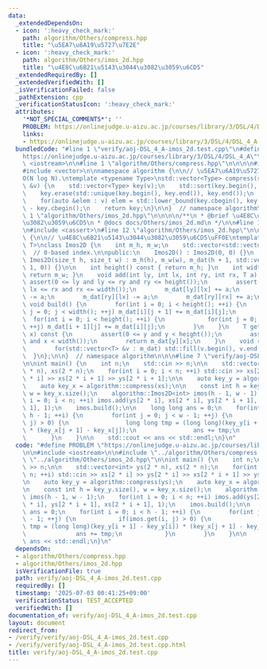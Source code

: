 ```yaml
---
data:
  _extendedDependsOn:
  - icon: ':heavy_check_mark:'
    path: algorithm/Others/compress.hpp
    title: "\u5EA7\u6A19\u5727\u7E2E"
  - icon: ':heavy_check_mark:'
    path: algorithm/Others/imos_2d.hpp
    title: "\u4E8C\u6B21\u5143\u3044\u3082\u3059\u6CD5"
  _extendedRequiredBy: []
  _extendedVerifiedWith: []
  _isVerificationFailed: false
  _pathExtension: cpp
  _verificationStatusIcon: ':heavy_check_mark:'
  attributes:
    '*NOT_SPECIAL_COMMENTS*': ''
    PROBLEM: https://onlinejudge.u-aizu.ac.jp/courses/library/3/DSL/4/DSL_4_A
    links:
    - https://onlinejudge.u-aizu.ac.jp/courses/library/3/DSL/4/DSL_4_A
  bundledCode: "#line 1 \"verify/aoj-DSL_4_A-imos_2d.test.cpp\"\n#define PROBLEM \"\
    https://onlinejudge.u-aizu.ac.jp/courses/library/3/DSL/4/DSL_4_A\"\n\n#include\
    \ <iostream>\n\n#line 1 \"algorithm/Others/compress.hpp\"\n\n\n\n#include <algorithm>\n\
    #include <vector>\n\nnamespace algorithm {\n\n// \u5EA7\u6A19\u5727\u7E2E\uFF0E\
    O(N log N).\ntemplate <typename Type>\nstd::vector<Type> compress(std::vector<Type>\
    \ &v) {\n    std::vector<Type> key(v);\n    std::sort(key.begin(), key.end());\n\
    \    key.erase(std::unique(key.begin(), key.end()), key.end());\n    key.shrink_to_fit();\n\
    \    for(auto &elem : v) elem = std::lower_bound(key.cbegin(), key.cend(), elem)\
    \ - key.cbegin();\n    return key;\n}\n\n}  // namespace algorithm\n\n\n#line\
    \ 1 \"algorithm/Others/imos_2d.hpp\"\n\n\n\n/**\n * @brief \u4E8C\u6B21\u5143\u3044\
    \u3082\u3059\u6CD5\n * @docs docs/Others/imos_2d.md\n */\n\n#line 10 \"algorithm/Others/imos_2d.hpp\"\
    \n#include <cassert>\n#line 12 \"algorithm/Others/imos_2d.hpp\"\n\nnamespace algorithm\
    \ {\n\n// \u4E8C\u6B21\u5143\u3044\u3082\u3059\u6CD5\uFF0E\ntemplate <typename\
    \ T>\nclass Imos2D {\n    int m_h, m_w;\n    std::vector<std::vector<T> > m_dat;\
    \  // 0-based index.\n\npublic:\n    Imos2D() : Imos2D(0, 0) {}\n    explicit\
    \ Imos2D(size_t h, size_t w) : m_h(h), m_w(w), m_dat(h + 1, std::vector<T>(w +\
    \ 1, 0)) {}\n\n    int height() const { return m_h; }\n    int width() const {\
    \ return m_w; }\n    void add(int ly, int lx, int ry, int rx, T a) {\n       \
    \ assert(0 <= ly and ly <= ry and ry <= height());\n        assert(0 <= lx and\
    \ lx <= rx and rx <= width());\n        m_dat[ly][lx] += a;\n        m_dat[ly][rx]\
    \ -= a;\n        m_dat[ry][lx] -= a;\n        m_dat[ry][rx] += a;\n    }\n   \
    \ void build() {\n        for(int i = 0; i < height(); ++i) {\n            for(int\
    \ j = 0; j < width(); ++j) m_dat[i][j + 1] += m_dat[i][j];\n        }\n      \
    \  for(int i = 0; i < height(); ++i) {\n            for(int j = 0; j < width();\
    \ ++j) m_dat[i + 1][j] += m_dat[i][j];\n        }\n    }\n    T get(int y, int\
    \ x) const {\n        assert(0 <= y and y < height());\n        assert(0 <= x\
    \ and x < width());\n        return m_dat[y][x];\n    }\n    void reset() {\n\
    \        for(std::vector<T> &v : m_dat) std::fill(v.begin(), v.end(), 0);\n  \
    \  }\n};\n\n}  // namespace algorithm\n\n\n#line 7 \"verify/aoj-DSL_4_A-imos_2d.test.cpp\"\
    \n\nint main() {\n    int n;\n    std::cin >> n;\n\n    std::vector<int> ys(2\
    \ * n), xs(2 * n);\n    for(int i = 0; i < n; ++i) std::cin >> xs[2 * i] >> ys[2\
    \ * i] >> xs[2 * i + 1] >> ys[2 * i + 1];\n\n    auto key_y = algorithm::compress(ys);\n\
    \    auto key_x = algorithm::compress(xs);\n\n    const int h = key_y.size(),\
    \ w = key_x.size();\n    algorithm::Imos2D<int> imos(h - 1, w - 1);\n    for(int\
    \ i = 0; i < n; ++i) imos.add(ys[2 * i], xs[2 * i], ys[2 * i + 1], xs[2 * i +\
    \ 1], 1);\n    imos.build();\n\n    long long ans = 0;\n    for(int i = 0; i <\
    \ h - 1; ++i) {\n        for(int j = 0; j < w - 1; ++j) {\n            if(imos.get(i,\
    \ j) > 0) {\n                long long tmp = (long long)(key_y[i + 1] - key_y[i])\
    \ * (key_x[j + 1] - key_x[j]);\n                ans += tmp;\n            }\n \
    \       }\n    }\n\n    std::cout << ans << std::endl;\n}\n"
  code: "#define PROBLEM \"https://onlinejudge.u-aizu.ac.jp/courses/library/3/DSL/4/DSL_4_A\"\
    \n\n#include <iostream>\n\n#include \"../algorithm/Others/compress.hpp\"\n#include\
    \ \"../algorithm/Others/imos_2d.hpp\"\n\nint main() {\n    int n;\n    std::cin\
    \ >> n;\n\n    std::vector<int> ys(2 * n), xs(2 * n);\n    for(int i = 0; i <\
    \ n; ++i) std::cin >> xs[2 * i] >> ys[2 * i] >> xs[2 * i + 1] >> ys[2 * i + 1];\n\
    \n    auto key_y = algorithm::compress(ys);\n    auto key_x = algorithm::compress(xs);\n\
    \n    const int h = key_y.size(), w = key_x.size();\n    algorithm::Imos2D<int>\
    \ imos(h - 1, w - 1);\n    for(int i = 0; i < n; ++i) imos.add(ys[2 * i], xs[2\
    \ * i], ys[2 * i + 1], xs[2 * i + 1], 1);\n    imos.build();\n\n    long long\
    \ ans = 0;\n    for(int i = 0; i < h - 1; ++i) {\n        for(int j = 0; j < w\
    \ - 1; ++j) {\n            if(imos.get(i, j) > 0) {\n                long long\
    \ tmp = (long long)(key_y[i + 1] - key_y[i]) * (key_x[j + 1] - key_x[j]);\n  \
    \              ans += tmp;\n            }\n        }\n    }\n\n    std::cout <<\
    \ ans << std::endl;\n}\n"
  dependsOn:
  - algorithm/Others/compress.hpp
  - algorithm/Others/imos_2d.hpp
  isVerificationFile: true
  path: verify/aoj-DSL_4_A-imos_2d.test.cpp
  requiredBy: []
  timestamp: '2025-07-03 00:41:25+09:00'
  verificationStatus: TEST_ACCEPTED
  verifiedWith: []
documentation_of: verify/aoj-DSL_4_A-imos_2d.test.cpp
layout: document
redirect_from:
- /verify/verify/aoj-DSL_4_A-imos_2d.test.cpp
- /verify/verify/aoj-DSL_4_A-imos_2d.test.cpp.html
title: verify/aoj-DSL_4_A-imos_2d.test.cpp
---
```

